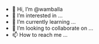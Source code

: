 - 👋 Hi, I’m @wamballa
- 👀 I’m interested in ...
- 🌱 I’m currently learning ...
- 💞️ I’m looking to collaborate on ...
- 📫 How to reach me ...

<!---
wamballa/wamballa is a ✨ special ✨ repository because its `README.md` (this file) appears on your GitHub profile.
You can click the Preview link to take a look at your changes.
--->
